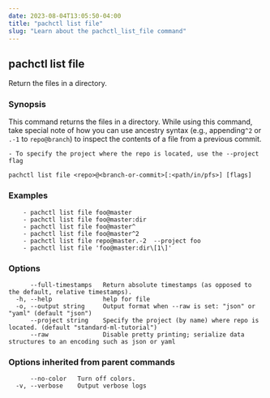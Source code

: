 ```yaml
---
date: 2023-08-04T13:05:50-04:00
title: "pachctl list file"
slug: "Learn about the pachctl_list_file command"
---
```


## pachctl list file

Return the files in a directory.

### Synopsis

This command returns the files in a directory. While using this command, take special note of how you can use ancestry syntax (e.g., appending`^2` or `.-1` to `repo@branch`) to inspect the contents of a file from a previous commit. 

    - To specify the project where the repo is located, use the --project flag 


```
pachctl list file <repo>@<branch-or-commit>[:<path/in/pfs>] [flags]
```

### Examples

```
	- pachctl list file foo@master 
	- pachctl list file foo@master:dir 
	- pachctl list file foo@master^ 
	- pachctl list file foo@master^2 
	- pachctl list file repo@master.-2  --project foo 
	- pachctl list file 'foo@master:dir\[1\]'

```

### Options

```
      --full-timestamps   Return absolute timestamps (as opposed to the default, relative timestamps).
  -h, --help              help for file
  -o, --output string     Output format when --raw is set: "json" or "yaml" (default "json")
      --project string    Specify the project (by name) where repo is located. (default "standard-ml-tutorial")
      --raw               Disable pretty printing; serialize data structures to an encoding such as json or yaml
```

### Options inherited from parent commands

```
      --no-color   Turn off colors.
  -v, --verbose    Output verbose logs
```

